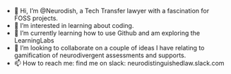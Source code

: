 - 👋 Hi, I’m @Neurodish, a Tech Transfer lawyer with a fascination for FOSS projects.
- 👀 I’m interested in learning about coding.
- 🌱 I’m currently learning how to use Github and am exploring the LearningLabs
- 💞️ I’m looking to collaborate on a couple of ideas I have relating to gamification of neurodivergent assessments and supports.
- 📫 How to reach me: find me on slack: neurodistinguishedlaw.slack.com

<!---
Neurodish/Neurodish is a ✨ special ✨ repository because its `README.md` (this file) appears on your GitHub profile.
You can click the Preview link to take a look at your changes.
--->
